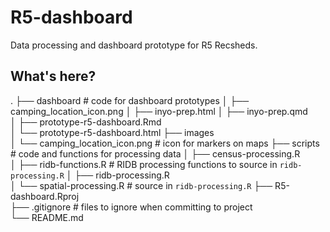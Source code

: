 # R5-dashboard

Data processing and dashboard prototype for R5 Recsheds.

## What's here?
.
├── dashboard                       # code for dashboard prototypes
│   ├── camping_location_icon.png
│   ├── inyo-prep.html
│   ├── inyo-prep.qmd              
│   ├── prototype-r5-dashboard.Rmd                  
│   └── prototype-r5-dashboard.html
├── images                         
│   └── camping_location_icon.png   # icon for markers on maps
├── scripts                         # code and functions for processing data
│   ├── census-processing.R         
│   ├── ridb-functions.R            # RIDB processing functions to source in `ridb-processing.R`
│   ├── ridb-processing.R                    
│   └── spatial-processing.R        # source in `ridb-processing.R`
├── R5-dashboard.Rproj                     
├── .gitignore                      # files to ignore when committing to project  
└── README.md
